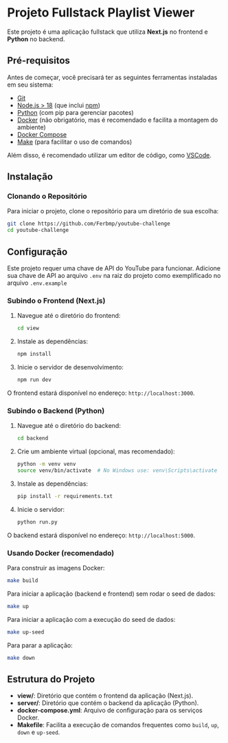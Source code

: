 # Projeto Fullstack Playlist Viewer

Este projeto é uma aplicação fullstack que utiliza **Next.js** no frontend e **Python** no backend.

## Pré-requisitos

Antes de começar, você precisará ter as seguintes ferramentas instaladas em seu sistema:

- [Git](https://git-scm.com)
- [Node.js > 18](https://nodejs.org/en/) (que inclui [npm](http://npmjs.com))
- [Python](https://www.python.org/downloads/) (com pip para gerenciar pacotes)
- [Docker](https://docker.com/) (não obrigatório, mas é recomendado e facilita a montagem do ambiente)
- [Docker Compose](https://docs.docker.com/compose/install/)
- [Make](https://www.gnu.org/software/make/) (para facilitar o uso de comandos)

Além disso, é recomendado utilizar um editor de código, como [VSCode](https://code.visualstudio.com/).

## Instalação

### Clonando o Repositório

Para iniciar o projeto, clone o repositório para um diretório de sua escolha:

```bash
git clone https://github.com/Ferbmp/youtube-challenge
cd youtube-challenge
```

## Configuração

Este projeto requer uma chave de API do YouTube para funcionar. Adicione sua chave de API ao arquivo `.env` na raiz do projeto como exemplificado no arquivo `.env.example`

### Subindo o Frontend (Next.js)

1. Navegue até o diretório do frontend:

   ```bash
   cd view
   ```

2. Instale as dependências:

   ```bash
   npm install
   ```

3. Inicie o servidor de desenvolvimento:
   ```bash
   npm run dev
   ```

O frontend estará disponível no endereço: `http://localhost:3000`.

### Subindo o Backend (Python)

1. Navegue até o diretório do backend:

   ```bash
   cd backend
   ```

2. Crie um ambiente virtual (opcional, mas recomendado):

   ```bash
   python -m venv venv
   source venv/bin/activate  # No Windows use: venv\Scripts\activate
   ```

3. Instale as dependências:

   ```bash
   pip install -r requirements.txt
   ```

4. Inicie o servidor:
   ```bash
   python run.py
   ```

O backend estará disponível no endereço: `http://localhost:5000`.

### Usando Docker (recomendado)

Para construir as imagens Docker:

```bash
make build
```

Para iniciar a aplicação (backend e frontend) sem rodar o seed de dados:

```bash
make up
```

Para iniciar a aplicação com a execução do seed de dados:

```bash
make up-seed
```

Para parar a aplicação:

```bash
make down
```

## Estrutura do Projeto

- **view/**: Diretório que contém o frontend da aplicação (Next.js).
- **server/**: Diretório que contém o backend da aplicação (Python).
- **docker-compose.yml**: Arquivo de configuração para os serviços Docker.
- **Makefile**: Facilita a execução de comandos frequentes como `build`, `up`, `down` e `up-seed`.
